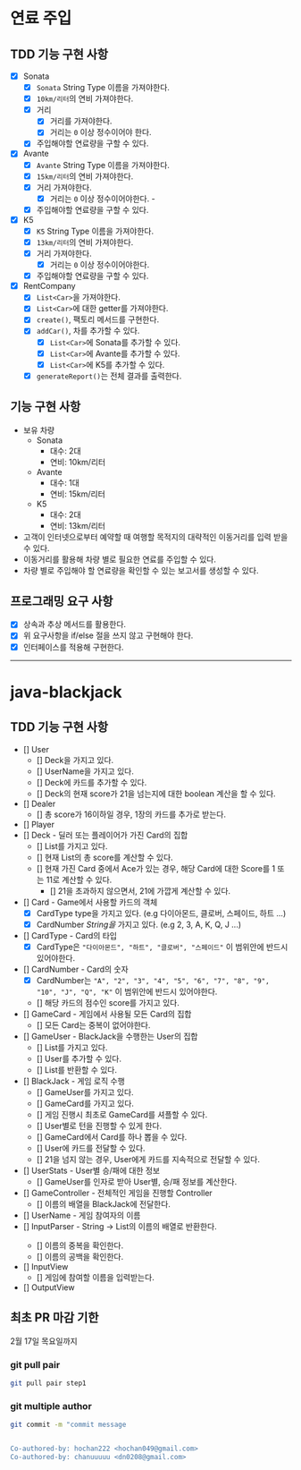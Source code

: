 # 연료 주입

## TDD 기능 구현 사항

- [x] Sonata
  - [x] `Sonata` String Type 이름을 가져야한다.
  - [x] `10km/리터`의 연비 가져야한다.
  - [x] 거리
    - [x] 거리를 가져야한다.
    - [x] 거리는 `0` 이상 정수이어야 한다.  
  - [x] 주입해야할 연료량을 구할 수 있다.
- [x] Avante
  - [x] `Avante` String Type 이름을 가져야한다.
  - [x] `15km/리터`의 연비 가져야한다.
  - [x] 거리 가져야한다.
    - [x] 거리는 `0` 이상 정수이어야한다.  - 
  - [x] 주입해야할 연료량을 구할 수 있다.
- [x] K5
  - [x] `K5` String Type 이름을 가져야한다.
  - [x] `13km/리터`의 연비 가져야한다.
  - [x] 거리 가져야한다.
    - [x] 거리는 `0` 이상 정수이어야한다.  
  - [x] 주입해야할 연료량을 구할 수 있다.
- [x] RentCompany
  - [x] `List<Car>`을 가져야한다.
  - [x] `List<Car>`에 대한 getter를 가져야한다.
  - [x] `create()`, 팩토리 메서드를 구현한다.
  - [x] `addCar()`, 차를 추가할 수 있다.
    - [x] `List<Car>`에 Sonata를 추가할 수 있다.
    - [x] `List<Car>`에 Avante를 추가할 수 있다.
    - [x] `List<Car>`에 K5를 추가할 수 있다.
  - [x] `generateReport()`는 전체 결과를 출력한다.
  
## 기능 구현 사항

- 보유 차량
  - Sonata 
    - 대수: 2대
    - 연비: 10km/리터 
  - Avante 
    - 대수: 1대
    - 연비: 15km/리터
  - K5 
    - 대수: 2대
    - 연비: 13km/리터
- 고객이 인터넷으로부터 예약할 때 여행할 목적지의 대략적인 이동거리를 입력 받을 수 있다.
- 이동거리를 활용해 차량 별로 필요한 연료를 주입할 수 있다.
- 차량 별로 주입해야 할 연료량을 확인할 수 있는 보고서를 생성할 수 있다.

## 프로그래밍 요구 사항

- [x] 상속과 추상 메서드를 활용한다.
- [x] 위 요구사항을 if/else 절을 쓰지 않고 구현해야 한다.
- [x] 인터페이스를 적용해 구현한다.

---

# java-blackjack

## TDD 기능 구현 사항

- [] User
  - [] Deck을 가지고 있다.
  - [] UserName을 가지고 있다.
  - [] Deck에 카드를 추가할 수 있다.
  - [] Deck의 현재 score가 21을 넘는지에 대한 boolean 계산을 할 수 있다. 
- [] Dealer
  - [] 총 score가 16이하일 경우, 1장의 카드를 추가로 받는다.
- [] Player
- [] Deck - 딜러 또는 플레이어가 가진 Card의 집합
  - [] List<Card>를 가지고 있다.
  - [] 현재 List<Card>의 총 score를 계산할 수 있다.
  - [] 현재 가진 Card 중에서 Ace가 있는 경우, 해당 Card에 대한 Score를 1 또는 11로 계산할 수 있다.
    - [] 21을 초과하지 않으면서, 21에 가깝게 계산할 수 있다.
- [] Card - Game에서 사용할 카드의 객체
  - [x] CardType type을 가지고 있다. (e.g 다이아몬드, 클로버, 스페이드, 하트 ...)
  - [x] CardNumber _String을_ 가지고 있다. (e.g 2, 3, A, K, Q, J ...)
- [] CardType - Card의 타입
  - [x]  CardType은 `"다이아몬드", "하트", "클로버", "스페이드"` 이 범위안에 반드시 있어야한다.
- [] CardNumber - Card의 숫자
  - [x]  CardNumber는 `"A", "2", "3", "4", "5", "6", "7", "8", "9", "10", "J", "Q", "K"` 이 범위안에 반드시 있어야한다. 
  - [] 해당 카드의 점수인 score를 가지고 있다.
- [] GameCard - 게임에서 사용될 모든 Card의 집합
  - [] 모든 Card는 중복이 없어야한다.
- [] GameUser - BlackJack을 수행한는 User의 집합
  - [] List<User>를 가지고 있다.
  - [] User를 추가할 수 있다.
  - [] List<User>를 반환할 수 있다.
- [] BlackJack - 게임 로직 수행
  - [] GameUser를 가지고 있다.
  - [] GameCard를 가지고 있다.
  - [] 게임 진행시 최초로 GameCard를 셔플할 수 있다.
  - [] User별로 턴을 진행할 수 있게 한다.
  - [] GameCard에서 Card를 하나 뽑을 수 있다.
  - [] User에 카드를 전달할 수 있다.
  - [] 21을 넘지 않는 경우, User에게 카드를 지속적으로 전달할 수 있다.
- [] UserStats - User별 승/패에 대한 정보
  - [] GameUser를 인자로 받아 User별, 승/패 정보를 계산한다.
- [] GameController - 전체적인 게임을 진행할 Controller 
  - [] 이름의 배열을 BlackJack에 전달한다.
- [] UserName - 게임 참여자의 이름
- [] InputParser - String -> List<String>의 이름의 배열로 반환한다.
  - [] 이름의 중복을 확인한다.
  - [] 이름의 공백을 확인한다.
- [] InputView
  - [] 게임에 참여할 이름을 입력받는다.
- [] OutputView

## 최초 PR 마감 기한

2월 17일 목요일까지


### git pull pair

```bash
git pull pair step1
```

### git multiple author

```bash
git commit -m "commit message


Co-authored-by: hochan222 <hochan049@gmail.com>
Co-authored-by: chanuuuuu <dn0208@gmail.com>
```
